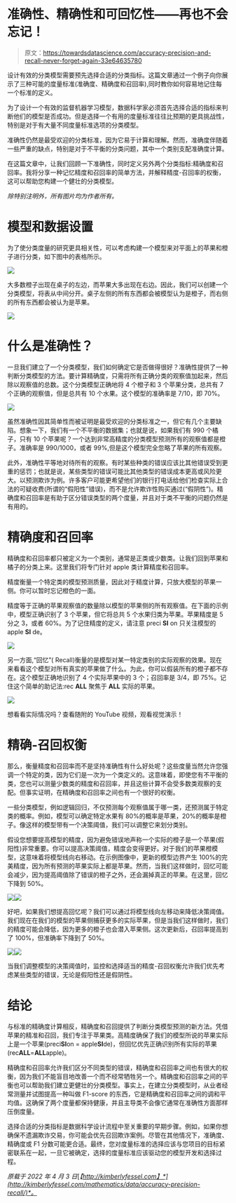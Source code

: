 # 准确性、精确性和可回忆性——再也不会忘记！

> 原文：<https://towardsdatascience.com/accuracy-precision-and-recall-never-forget-again-33e64635780>

设计有效的分类模型需要预先选择合适的分类指标。这篇文章通过一个例子向你展示了三种可能的度量标准(准确度、精确度和召回率),同时教你如何容易地记住每一个标准的定义。

为了设计一个有效的监督机器学习模型，数据科学家必须首先选择合适的指标来判断他们的模型是否成功。但是选择一个有用的度量标准往往比预期的更具挑战性，特别是对于有大量不同度量标准选项的分类模型。

准确性仍然是最受欢迎的分类标准，因为它易于计算和理解。然而，准确度伴随着一些严重的缺点，特别是对于不平衡的分类问题，其中一个类别支配准确度计算。

在这篇文章中，让我们回顾一下准确性，同时定义另外两个分类指标:精确度和召回率。我将分享一种记忆精度和召回率的简单方法，并解释精度-召回率的权衡，这可以帮助您构建一个健壮的分类模型。

*除特别注明外，所有图片均为作者所有。*

# 模型和数据设置

为了使分类度量的研究更具相关性，可以考虑构建一个模型来对平面上的苹果和橙子进行分类，如下图中的表格所示。

![](img/daecb019a74c71f70e0bfc358882aa12.png)

大多数橙子出现在桌子的左边，而苹果大多出现在右边。因此，我们可以创建一个分类模型，将表从中间分开。桌子左侧的所有东西都会被模型认为是橙子，而右侧的所有东西都会被认为是苹果。

![](img/885b57b9af8a7134e10b7ad415d5992c.png)

# 什么是准确性？

一旦我们建立了一个分类模型，我们如何确定它是否做得很好？准确性提供了一种判断分类模型的方法。要计算精确度，只需将所有正确分类的观察值加起来，然后除以观察值的总数。这个分类模型正确地将 4 个橙子和 3 个苹果分类，总共有 7 个正确的观察值，但是总共有 10 个水果。这个模型的准确率是 7/10，即 70%。

![](img/960c47d2058edde97fa34da47e962517.png)

虽然准确性因其简单性而被证明是最受欢迎的分类标准之一，但它有几个主要缺陷。想象一下，我们有一个不平衡的数据集；也就是说，如果我们有 990 个橘子，只有 10 个苹果呢？一个达到非常高精度的分类模型预测所有的观察值都是橙子。准确率是 990/1000，或者 99%,但是这个模型完全忽略了苹果的所有观察。

此外，准确性平等地对待所有的观察。有时某些种类的错误应该比其他错误受到更重的惩罚；也就是说，某些类型的错误可能比其他类型的错误成本更高或风险更大。以预测欺诈为例。许多客户可能更希望他们的银行打电话给他们检查实际上合法的可疑收费(所谓的“假阳性”错误)，而不是允许欺诈性购买通过(“假阴性”)。精确度和召回率是有助于区分错误类型的两个度量，并且对于类不平衡的问题仍然是有用的。

# 精确度和召回率

精确度和召回率都只被定义为一个类别，通常是正类或少数类。让我们回到苹果和橘子的分类上来。这里我们将专门针对 apple 类计算精度和召回率。

精度衡量一个特定类的模型预测质量，因此对于精度计算，只放大模型的苹果一侧。你可以暂时忘记橙色的一面。

精度等于正确的苹果观察值的数量除以模型的苹果侧的所有观察值。在下面的示例中，模型正确识别了 3 个苹果，但它将总共 5 个水果归类为苹果。苹果精度是 5 分之 3，或者 60%。为了记住精度的定义，请注意 preci **SI** on 只关注模型的 apple **SI** de。

![](img/ddebeae693cd01d826014c02e94233a2.png)

另一方面,“回忆”( Recall)衡量的是模型对某一特定类别的实际观察的效果。现在来看看这个模型对所有真实的苹果做了什么。为此，你可以假装所有的橙子都不存在。这个模型正确地识别了 4 个实际苹果中的 3 个；召回率是 3/4，即 75%。记住这个简单的助记法:rec **ALL** 聚焦于 **ALL** 实际的苹果。

![](img/b6d04054571b27816dac85d225d6a13a.png)

想看看实际情况吗？查看随附的 YouTube 视频，观看视觉演示！

# 精确-召回权衡

那么，衡量精度和召回率而不是坚持准确性有什么好处呢？这些度量当然允许您强调一个特定的类，因为它们是一次为一个类定义的。这意味着，即使您有不平衡的类，您也可以测量少数类的精度和召回率，并且这些计算不会受多数类观察的支配。但事实证明，在精确度和召回率之间也有一个很好的权衡。

一些分类模型，例如逻辑回归，不仅预测每个观察值属于哪一类，还预测属于特定类的概率。例如，模型可以确定特定水果有 80%的概率是苹果，20%的概率是橙子。像这样的模型带有一个决策阈值，我们可以调整它来划分类别。

假设您想要提高模型的精度，因为避免错误地声称一个实际的橙子是一个苹果(假阳性)非常重要。你可以提高决策阈值，精度会变得更好。对于我们的苹果橙模型，这意味着将模型线向右移动。在示例图像中，更新的模型边界产生 100%的完美精度，因为所有预测的苹果实际上都是苹果。然而，当我们这样做时，回忆可能会减少，因为提高阈值除了错误的橙子之外，还会漏掉真正的苹果。在这里，回忆下降到 50%。

![](img/276e1f0222afd4ce522a7b057d1c6ad1.png)![](img/9bd0a79be56b150c74ffa80529f436cb.png)

好吧，如果我们想提高回忆呢？我们可以通过将模型线向左移动来降低决策阈值。我们现在在我们的模型的苹果侧捕获更多的实际苹果，但是当我们这样做时，我们的精度可能会降低，因为更多的橙子也会潜入苹果侧。这次更新后，召回率提高到了 100%，但准确率下降到了 50%。

![](img/b430a2349fc0452358e914cfff89958a.png)![](img/4935ae0b1193a19b6503f82260259080.png)

当我们调整模型的决策阈值时，监控和选择适当的精度-召回权衡允许我们优先考虑某些类型的错误，无论是假阳性还是假阴性。

# 结论

与标准的精确度计算相反，精确度和召回提供了判断分类模型预测的新方法。凭借苹果的精准和召回，我们专注于苹果类。高精度确保了我们的模型所说的苹果实际上是一个苹果(preci**SI**on = apple**SI**de)，但回忆优先正确识别所有实际的苹果(rec**ALL**=**ALL**apple)。

精确度和召回率允许我们区分不同类型的错误，精确度和召回率之间也有很大的权衡，因为我们不能盲目地改善一个而不经常牺牲另一个。精确度和召回率之间的平衡也可以帮助我们建立更健壮的分类模型。事实上，在建立分类模型时，从业者经常测量并试图提高一种叫做 F1-score 的东西，它是精确度和召回率之间的调和平均值。这确保了两个度量都保持健康，并且主导类不会像它通常在准确性方面那样压倒度量。

选择合适的分类指标是数据科学设计流程中至关重要的早期步骤。例如，如果你想确保不遗漏欺诈交易，你可能会优先召回欺诈案例。尽管在其他情况下，准确度、精确度或 F1 分数可能更合适。最终，您对度量标准的选择应该与您项目的目标紧密联系在一起，一旦它被确定，选择的度量标准应该驱动您的模型开发和选择过程。

*原载于 2022 年 4 月 3 日*[*【http://kimberlyfessel.com】*](http://kimberlyfessel.com/mathematics/data/accuracy-precision-recall/)*。*